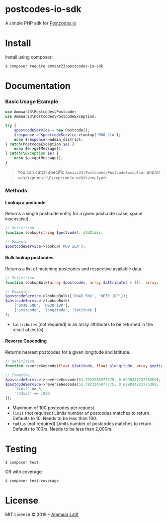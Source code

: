 # postcodes-io-sdk
A simple PHP sdk for [Postcodes.io](https://postcodes.io)

# Install

Install using composer:

```
$ composer require ammaar23/postcodes-io-sdk
```

# Documentation

### Basic Usage Example

```php
use Ammaar23\Postcodes\Postcode;
use Ammaar23\Postcodes\PostcodeException;

try {
    $postcodeService = new Postcode();
    $response = $postcodeService->lookup('M60 2LA');
    echo $response->admin_district;
} catch(PostcodeException $e) {
    echo $e->getMessage();
} catch(\Exception $e) {
    echo $e->getMessage();
}
```

> You can catch specific `Ammaar23\Postcodes\PostcodeException` and/or catch general `\Exception` to catch any type.

### Methods

#### Lookup a postcode

Returns a single postcode entity for a given postcode (case, space insensitive).

```php
// Definition
function lookup(string $postcode): stdClass;

// Example
$postcodeService->lookup('M60 2LA');
```

#### Bulk lookup postcodes

Returns a list of matching postcodes and respective available data.

```php
// Definition
function lookupBulk(array $postcodes, array $attributes = []): array;

// Examples
$postcodeService->lookupBulk(['OX49 5NU', 'NE30 1DP']);
$postcodeService->lookupBulk(
    ['OX49 5NU', 'NE30 1DP'],
    ['postcode', 'longitude', 'latitude']
);
```

* `$attributes` (not required) is an array attributes to be returned in the result object(s).

#### Reverse Geocoding

Returns nearest postcodes for a given longitude and latitude.

```php
// Definition
function reverseGeocode(float $latitude, float $longitude, array $options = []): array;

// Examples
$postcodeService->reverseGeocode(51.7923246977375, 0.629834723775309);
$postcodeService->reverseGeocode(51.7923246977375, 0.629834723775309, [
    'limit' => 5,
    'radius' => 1000
]);
```

* Maximum of 100 postcodes per request.
* `limit` (not required) Limits number of postcodes matches to return. Defaults to 10. Needs to be less than 100.
* `radius` (not required) Limits number of postcodes matches to return. Defaults to 100m. Needs to be less than 2,000m.

# Testing

```
$ composer test
```

OR with coverage:

```
$ composer test-coverage
```

# License
MIT License
&copy; 2019 &ndash; [Ammaar Latif](https://twitter.com/ammaar23)
